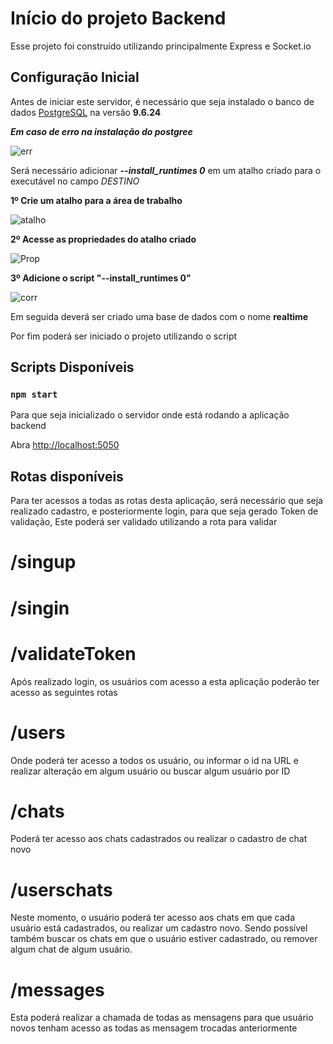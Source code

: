 # Início do projeto Backend

Esse projeto foi construído utilizando principalmente Express e Socket.io

## Configuração Inicial

Antes de iniciar este servidor, é necessário que seja instalado o banco de dados [PostgreSQL](https://www.enterprisedb.com/downloads/postgres-postgresql-downloads) na versão **9.6.24**

***Em caso de erro na instalação do postgree***

![err](https://user-images.githubusercontent.com/45068732/156946654-2a4ec45a-251a-42d7-9d17-3e253b66567c.png)

Será necessário adicionar ***--install_runtimes 0*** em um atalho criado para o executável no campo *DESTINO*

**1º Crie um atalho para a área de trabalho**

![atalho](https://user-images.githubusercontent.com/45068732/156946769-001598ce-31b1-4145-a66c-7e98832e16e2.png)

**2º Acesse as propriedades do atalho criado**

![Prop](https://user-images.githubusercontent.com/45068732/156946798-f47bc6d6-4f52-4a63-9750-c6de402fe6c4.png)

**3º Adicione o script "--install_runtimes 0"**

![corr](https://user-images.githubusercontent.com/45068732/156946870-f698196e-8277-4893-85e9-1e82d26a0f97.png)


Em seguida deverá ser criado uma base de dados com o nome **realtime**

Por fim poderá ser iniciado o projeto utilizando o script

## Scripts Disponíveis

### `npm start`

Para que seja inicializado o servidor onde está rodando a aplicação backend

Abra [http://localhost:5050](http://localhost:5050)

## Rotas disponíveis

Para ter acessos a todas as rotas desta aplicação, será necessário que seja realizado cadastro, e posteriormente login, para que seja gerado Token de validação, Este poderá ser validado utilizando a rota para validar

# /singup

# /singin

# /validateToken
Após realizado login, os usuários com acesso a esta aplicação poderão ter acesso as seguintes rotas

# /users
Onde poderá ter acesso a todos os usuário, ou informar o id na URL e realizar alteração em algum usuário ou buscar algum usuário por ID

# /chats
Poderá ter acesso aos chats cadastrados ou realizar o cadastro de chat novo 

# /userschats

Neste momento, o usuário poderá ter acesso aos chats em que cada usuário está cadastrados, ou realizar um cadastro novo. 
Sendo possível também buscar os chats em que o usuário estiver cadastrado, ou remover algum chat de algum usuário.

# /messages
Esta poderá realizar a chamada de todas as mensagens para que usuário novos tenham acesso as todas as mensagem trocadas anteriormente
